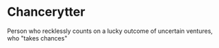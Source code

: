# Chancerytter
Person who recklessly counts on a lucky outcome of uncertain ventures, who "takes chances"
